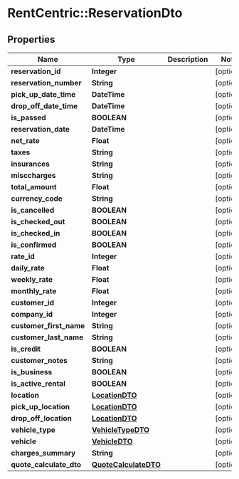 # RentCentric::ReservationDto

## Properties
Name | Type | Description | Notes
------------ | ------------- | ------------- | -------------
**reservation_id** | **Integer** |  | [optional] 
**reservation_number** | **String** |  | [optional] 
**pick_up_date_time** | **DateTime** |  | [optional] 
**drop_off_date_time** | **DateTime** |  | [optional] 
**is_passed** | **BOOLEAN** |  | [optional] 
**reservation_date** | **DateTime** |  | [optional] 
**net_rate** | **Float** |  | [optional] 
**taxes** | **String** |  | [optional] 
**insurances** | **String** |  | [optional] 
**misccharges** | **String** |  | [optional] 
**total_amount** | **Float** |  | [optional] 
**currency_code** | **String** |  | [optional] 
**is_cancelled** | **BOOLEAN** |  | [optional] 
**is_checked_out** | **BOOLEAN** |  | [optional] 
**is_checked_in** | **BOOLEAN** |  | [optional] 
**is_confirmed** | **BOOLEAN** |  | [optional] 
**rate_id** | **Integer** |  | [optional] 
**daily_rate** | **Float** |  | [optional] 
**weekly_rate** | **Float** |  | [optional] 
**monthly_rate** | **Float** |  | [optional] 
**customer_id** | **Integer** |  | [optional] 
**company_id** | **Integer** |  | [optional] 
**customer_first_name** | **String** |  | [optional] 
**customer_last_name** | **String** |  | [optional] 
**is_credit** | **BOOLEAN** |  | [optional] 
**customer_notes** | **String** |  | [optional] 
**is_business** | **BOOLEAN** |  | [optional] 
**is_active_rental** | **BOOLEAN** |  | [optional] 
**location** | [**LocationDTO**](LocationDTO.md) |  | [optional] 
**pick_up_location** | [**LocationDTO**](LocationDTO.md) |  | [optional] 
**drop_off_location** | [**LocationDTO**](LocationDTO.md) |  | [optional] 
**vehicle_type** | [**VehicleTypeDTO**](VehicleTypeDTO.md) |  | [optional] 
**vehicle** | [**VehicleDTO**](VehicleDTO.md) |  | [optional] 
**charges_summary** | **String** |  | [optional] 
**quote_calculate_dto** | [**QuoteCalculateDTO**](QuoteCalculateDTO.md) |  | [optional] 


